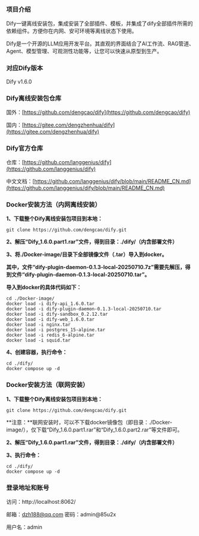 ### 项目介绍

Dify一键离线安装包，集成安装了全部插件、模板，并集成了dify全部插件所需的依赖组件。方便你在内网、安可环境等离线状态下使用。

Dify是一个开源的LLM应用开发平台。其直观的界面结合了AI工作流、RAG管道、Agent、模型管理、可观测性功能等，让您可以快速从原型到生产。

### 对应Dify版本

Dify v1.6.0

### Dify离线安装包仓库

国外：[https://github.com/dengcao/dify](https://github.com/dengcao/dify)

国内：[https://gitee.com/dengzhenhua/dify](https://gitee.com/dengzhenhua/dify)

### Dify官方仓库

仓库：[https://github.com/langgenius/dify](https://github.com/langgenius/dify)

中文文档：[https://github.com/langgenius/dify/blob/main/README_CN.md](https://github.com/langgenius/dify/blob/main/README_CN.md)

### Docker安装方法（内网离线安装）

 **1、下载整个Dify离线安装包项目到本地：** 
 
 ```
 git clone https://github.com/dengcao/dify.git
 ```
 **2、解压“Dify_1.6.0.part1.rar”文件，得到目录：./dify/（内含部署文件）** 
 
 **3、将./Docker-image/目录下全部镜像文件（.tar）导入到docker。** 
 
 **其中，文件“dify-plugin-daemon-0.1.3-local-20250710.7z”需要先解压，得到文件“dify-plugin-daemon-0.1.3-local-20250710.tar”。** 
 
 **导入到docker的具体代码如下：** 

```
cd ./Docker-image/
docker load -i dify-api_1.6.0.tar
docker load -i dify-plugin-daemon-0.1.3-local-20250710.tar
docker load -i dify-sandbox_0.2.12.tar
docker load -i dify-web_1.6.0.tar
docker load -i nginx.tar
docker load -i postgres_15-alpine.tar
docker load -i redis_6-alpine.tar
docker load -i squid.tar
```

 **4、创建容器，执行命令：** 

```
cd ./dify/
docker compose up -d
```

### Docker安装方法（联网安装）

 **1、下载整个Dify离线安装包项目到本地：** 
  
 ```
 git clone https://github.com/dengcao/dify.git
 ```

 **注意：**联网安装时，可以不下载docker镜像包（即目录：./Docker-image/），仅下载“Dify_1.6.0.part1.rar”和“Dify_1.6.0.part2.rar”等文件即可。
 
 **2、解压“Dify_1.6.0.part1.rar”文件，得到目录：./dify/（内含部署文件）** 

 **3、执行命令：** 

```
cd ./dify/
docker compose up -d
```

### 登录地址和账号

访问：http://localhost:8062/

邮箱：dzh188@qq.com  密码：admin@85u2x

用户名：admin
